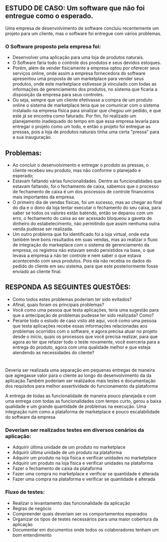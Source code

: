 ## ESTUDO DE CASO: Um software que não foi entregue como o esperado.


Uma empresa de desenvolvimento de software concluiu recentemente um projeto para um cliente, mas o software foi entregue com vários problemas. 

### O Software proposto pela empresa foi:

- Desenvolver uma aplicação para uma loja de produtos naturais.
- O Software faria todo o controle dos produtos e seus devidos estoques.
- Porém, além de vender fisicamente a empresa optou por oferecer seus serviços online, onde assim a empresa fornecedora do software apresentou uma proposta de um marketplace para vender seus produtos, onde este marketplace estivesse já vinculado com todas as informações de gerenciamento dos produtos, no sistema que ficaria a disposição da empresa para seus controles.
- Ou seja, sempre que um cliente efetivasse a compra de um produto online o sistema de marketplace teria que se comunicar com o sistema instalado na empresa física para sinalizar que chegou um pedido, e que este já se encontra como faturado. Por fim, foi realizado um planejamento inadequado do tempo em que essa empresa levaria para entregar o projeto como um todo, e então o projeto foi entregue as pressas, pois a loja de produtos naturais tinha uma certa "pressa" para a sua inauguração. 

## Problemas:

- Ao concluir o desenvolvimento e entregar o produto as pressas, o cliente recebeu seu produto, mas não conforme o planejado e esperado;
- Estavam faltando várias funcionalidades.
Dentre as funcionalidades que estavam faltando, foi o fechamento de caixa, sabemos que o processo de fechamento de caixa é um dos processos de controle financeiros mais importantes da empresa.
- O primeiro dia de vendas físicas, foi um sucesso, mas ao chegar ao final do dia e o dono da loja tentar executar o fechamento do seu caixa, para saber se todos os valores estão batendo, então se deparou com um erro, o fechamento do caixa ao ser acessado bloqueou a gaveta de dinheiro do estabelecimento, não permitindo que assim nenhuma outra venda pudesse ser realizada.
- Um outro problema que foi identificado foi a loja virtual, onde esta também teve bons resultados em suas vendas, mas ao realizar o fluxo de integração do markeplace com o sistema de gerenciamento da empresa, os registros não estavam sendo persistidos na base, o que levava a empresa a não ter controle e nem saber o que estava acontecendo com seus produtos. Pois ela não recebia os dados do pedido do cliente em seu sistema, para que este posteriormente fosse enviado ao cliente final.

## RESPONDA AS SEGUINTES QUESTÕES:

- Como todos estes problemas poderiam ter sido evitados?
- Afinal, quais foram os principais problemas?
- Você como uma pessoa que testa aplicações, teria uma sugestão para que a antecipação de problemas pudesse ter sido realizada? Como?
- Perante todo o estudo de caso visto até aqui, você como uma pessoa que testa aplicações recebe essas informações relacionadas aos problemas ocorridos com o software, e agora precisa atuar no projeto desde o início, quais os processos que você precisa realizar, para que agora ao ter que refazer todo o teste novamente, você exerceria para a entrega do produto, agora com uma qualidade melhor e que esteja atendendo as necessidades do cliente?

# 

Deveria ser realizada uma separação em pequenas entregas de maneira que agregasse valor para o cliente ao longo do desenvolvimento da da aplicação.Também poderiam ser realizados mais testes e documentação dos requisitos para melhor assertividade do funcionamento da plataforma 

A entrega de todas as funcionalidade de maneira pouco planejada e com uma entrega com todas as funcionalidades com tempo curto, gerou a baixa qualidade e um grande quantidade de problemas na execução. Uma integração ruim como a plataforma de marketplace e pouco escalabilidade do software da empresa

### Deveriam ser realizados testes em diversos cenários da aplicação:
  - Adquirir última unidade de um produto no marketplace
  - Adquirir última unidade de um produto na plataforma
  - Adquirir um produto na loja fisica e verificar unidades no marketplace
  - Adquirir um produto na loja fisica e verificar unidades na plataforma
  - Fazer o fechamento de caixa da plataforma
  - Fazer uma compra no marketplace e verificar se quantidade é alterada
  - Fazer uma compra na plataforma e verificar se quantidade é alterada

### Fluxo de testes: 
- Realizar o levantamento das funcionalidade da aplicação 
- Regras de negócio
- Compreender quais deveriam ser os comportamentos esperados 
- Organizar os tipos de testes necessários para uma maior cobertura da aplicação
- Documentar em documentos onde todos os colaboradores tenham um bom entendimento

# 